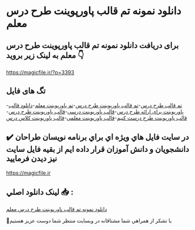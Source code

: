 # دانلود نمونه تم قالب پاورپوینت طرح درس معلم

## برای دریافت دانلود نمونه تم قالب پاورپوینت طرح درس معلم به لینک زیر بروید 👇

https://magicfile.ir/?p=3393

## تگ های فایل

-[تم قالب طرح درس](https://magicfile.ir/product/%d9%86%d9%85%d9%88%d9%86%d9%87-%d8%aa%d9%85%d9%82%d8%a7%d9%84%d8%a8-%d9%be%d8%a7%d9%88%d8%b1%d9%be%d9%88%db%8c%d9%86%d8%aa-%d8%b7%d8%b1%d8%ad-%d8%af%d8%b1%d8%b3-%d9%85%d8%b9%d9%84%d9%85/)-[تم قالب پاورپوینت طرح درس](https://magicfile.ir/product/%d9%86%d9%85%d9%88%d9%86%d9%87-%d8%aa%d9%85%d9%82%d8%a7%d9%84%d8%a8-%d9%be%d8%a7%d9%88%d8%b1%d9%be%d9%88%db%8c%d9%86%d8%aa-%d8%b7%d8%b1%d8%ad-%d8%af%d8%b1%d8%b3-%d9%85%d8%b9%d9%84%d9%85/)-[تم پاورپوینت معلم](https://magicfile.ir/product/%d9%86%d9%85%d9%88%d9%86%d9%87-%d8%aa%d9%85%d9%82%d8%a7%d9%84%d8%a8-%d9%be%d8%a7%d9%88%d8%b1%d9%be%d9%88%db%8c%d9%86%d8%aa-%d8%b7%d8%b1%d8%ad-%d8%af%d8%b1%d8%b3-%d9%85%d8%b9%d9%84%d9%85/)-[دانلود قالب پاورپوینت برای ارائه طرح درس](https://magicfile.ir/product/%d9%86%d9%85%d9%88%d9%86%d9%87-%d8%aa%d9%85%d9%82%d8%a7%d9%84%d8%a8-%d9%be%d8%a7%d9%88%d8%b1%d9%be%d9%88%db%8c%d9%86%d8%aa-%d8%b7%d8%b1%d8%ad-%d8%af%d8%b1%d8%b3-%d9%85%d8%b9%d9%84%d9%85/)-[قالب پاورپوینت درسی](https://magicfile.ir/product/%d9%86%d9%85%d9%88%d9%86%d9%87-%d8%aa%d9%85%d9%82%d8%a7%d9%84%d8%a8-%d9%be%d8%a7%d9%88%d8%b1%d9%be%d9%88%db%8c%d9%86%d8%aa-%d8%b7%d8%b1%d8%ad-%d8%af%d8%b1%d8%b3-%d9%85%d8%b9%d9%84%d9%85/)-[قالب پاورپوینت طرح درس](https://magicfile.ir/product/%d9%86%d9%85%d9%88%d9%86%d9%87-%d8%aa%d9%85%d9%82%d8%a7%d9%84%d8%a8-%d9%be%d8%a7%d9%88%d8%b1%d9%be%d9%88%db%8c%d9%86%d8%aa-%d8%b7%d8%b1%d8%ad-%d8%af%d8%b1%d8%b3-%d9%85%d8%b9%d9%84%d9%85/)-[قالب پاورپوینت طرح درست کنیم](https://magicfile.ir/product/%d9%86%d9%85%d9%88%d9%86%d9%87-%d8%aa%d9%85%d9%82%d8%a7%d9%84%d8%a8-%d9%be%d8%a7%d9%88%d8%b1%d9%be%d9%88%db%8c%d9%86%d8%aa-%d8%b7%d8%b1%d8%ad-%d8%af%d8%b1%d8%b3-%d9%85%d8%b9%d9%84%d9%85/)-[قالب پاورپوینت معلمی](https://magicfile.ir/product/%d9%86%d9%85%d9%88%d9%86%d9%87-%d8%aa%d9%85%d9%82%d8%a7%d9%84%d8%a8-%d9%be%d8%a7%d9%88%d8%b1%d9%be%d9%88%db%8c%d9%86%d8%aa-%d8%b7%d8%b1%d8%ad-%d8%af%d8%b1%d8%b3-%d9%85%d8%b9%d9%84%d9%85/)-[قالب پاورپوینت کلاس درس](https://magicfile.ir/product/%d9%86%d9%85%d9%88%d9%86%d9%87-%d8%aa%d9%85%d9%82%d8%a7%d9%84%d8%a8-%d9%be%d8%a7%d9%88%d8%b1%d9%be%d9%88%db%8c%d9%86%d8%aa-%d8%b7%d8%b1%d8%ad-%d8%af%d8%b1%d8%b3-%d9%85%d8%b9%d9%84%d9%85/)

## ✔️ در سايت فايل هاي ويژه اي براي برنامه نويسان طراحان دانشجويان و دانش آموزان قرار داده ايم از بقيه فايل سايت نيز ديدن فرماييد

https://magicfile.ir


## لينک دانلود اصلي 📥 :

[دانلود نمونه تم قالب پاورپوینت طرح درس معلم](https://magicfile.ir/product/%d9%86%d9%85%d9%88%d9%86%d9%87-%d8%aa%d9%85%d9%82%d8%a7%d9%84%d8%a8-%d9%be%d8%a7%d9%88%d8%b1%d9%be%d9%88%db%8c%d9%86%d8%aa-%d8%b7%d8%b1%d8%ad-%d8%af%d8%b1%d8%b3-%d9%85%d8%b9%d9%84%d9%85/) 


🙏با تشکر از همراهي شما مشتاقانه در وبسایت منتظر شما دوست عزیز هستیم

